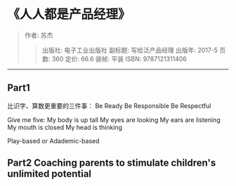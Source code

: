 # 《人人都是产品经理》
> 作者:  苏杰 
>> 出版社: 电子工业出版社
>> 副标题: 写给泛产品经理
>> 出版年: 2017-5
>> 页数: 360
>> 定价: 66.6
>> 装帧: 平装
ISBN: 9787121311406
---

## Part1

比识字、算数更重要的三件事：
Be Ready
Be Responsible
Be Respectful


Give me five:
My body is up tall
My eyes are looking
My ears are listening
My mouth is closed
My head is thinking

Play-based or Adademic-based

## Part2 Coaching parents to stimulate children's unlimited potential
